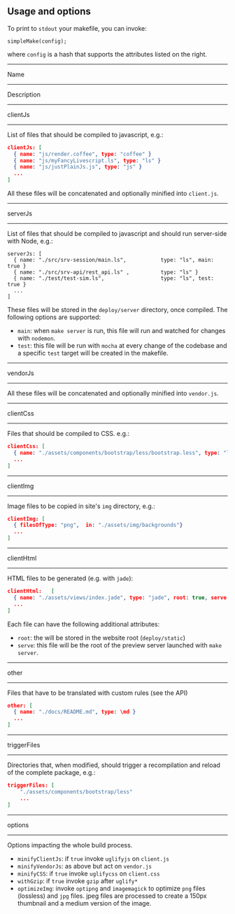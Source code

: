 ## Usage and options

To print to `stdout` your makefile, you can invoke:

```
simpleMake(config);
```

where `config` is a hash that supports the attributes listed on the right.



---
Name

---
Description




---
clientJs     

---
List of files that should be compiled to javascript, e.g.: 

```json
clientJs: [ 
  { name: "js/render.coffee", type: "coffee" } 
  { name: "js/myFancyLivescript.ls", type: "ls" } 
  { name: "js/justPlainJs.js", type: "js" } 
  ...
]
```

All these files will be concatenated and optionally minified into `client.js`. 


---
serverJs     

---
List of files that should be compiled to javascript and should run server-side with Node, e.g.: 

```
serverJs: [
  { name: "./src/srv-session/main.ls",           type: "ls", main: true }
  { name: "./src/srv-api/rest_api.ls" ,          type: "ls" }
  { name: "./test/test-sim.ls",                  type: "ls", test: true } 
  ...
]
```

These files will be stored in the `deploy/server` directory, once compiled. The following options are supported:

* `main`: when `make server` is run, this file will run and watched for changes with `nodemon`.
* `test`: this file will be run with `mocha` at every change of the codebase and a specific `test` target will be created in the makefile.

---
vendorJs     

---
All these files will be concatenated and optionally minified into `vendor.js`.





---
clientCss

---
Files that should be compiled to CSS. e.g.: 

```json
clientCss: [ 
  { name: "./assets/components/bootstrap/less/bootstrap.less", type: "less" } 
  ...
]
```

---
clientImg

---
Image files to be copied in site's `img` directory, e.g.: 

```json
clientImg: [ 
  { filesOfType: "png",  in: "./assets/img/backgrounds"} 
  ...
] 
```

---
clientHtml

---
HTML files to be generated (e.g. with `jade`):

```json
clientHtml:   [ 
  { name: "./assets/views/index.jade", type: "jade", root: true, serve: true } 
  ...
]
```

Each file can have the following additional attributes:

* `root`: the will be stored in the website root (`deploy/static`)
* `serve`: this file will be the root of the preview server launched with `make server`.

---

other

---
Files that have to be translated with custom rules (see the API)

```json
other: [
  { name: "./docs/README.md", type: \md }                               
  ...
]
```

---
triggerFiles

---
Directories that, when modified, should trigger a recompilation and reload of the complete package, e.g.:

```json
triggerFiles: [ 
    "./assets/components/bootstrap/less" 
    ...
]
```

---

options

---

Options impacting the whole build process.

* `minifyClientJs`: if `true` invoke `uglifyjs` on `client.js` 
* `minifyVendorJs`: as above but act on `vendor.js`
* `minifyCSS`: if `true` invoke `uglifycss` on `client.css`
* `withGzip`: if `true` invoke `gzip` after `uglify*`
* `optimizeImg`: invoke `optipng` and `imagemagick` to optimize `png` files (lossless) and `jpg` files. jpeg files are processed to create a 150px thumbnail and a medium version of the image.


